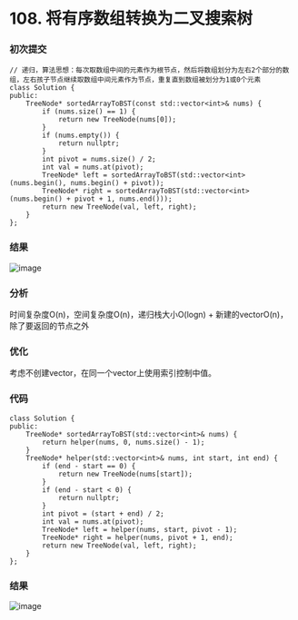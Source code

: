 # 108. 将有序数组转换为二叉搜索树

### 初次提交

```
// 递归，算法思想：每次取数组中间的元素作为根节点，然后将数组划分为左右2个部分的数组，左右孩子节点继续取数组中间元素作为节点，重复直到数组被划分为1或0个元素    
class Solution {
public:
    TreeNode* sortedArrayToBST(const std::vector<int>& nums) {
        if (nums.size() == 1) {
            return new TreeNode(nums[0]);
        } 
        if (nums.empty()) {
            return nullptr;
        }
        int pivot = nums.size() / 2;
        int val = nums.at(pivot);
        TreeNode* left = sortedArrayToBST(std::vector<int>(nums.begin(), nums.begin() + pivot));
        TreeNode* right = sortedArrayToBST(std::vector<int>(nums.begin() + pivot + 1, nums.end()));
        return new TreeNode(val, left, right);
    }
};
```

### 结果
![image](https://github.com/user-attachments/assets/13b9812d-d07a-4d59-8b21-52de6630a1ae)



### 分析
时间复杂度O(n)，空间复杂度O(n)，递归栈大小O(logn) + 新建的vectorO(n)，除了要返回的节点之外

### 优化
考虑不创建vector，在同一个vector上使用索引控制中值。

### 代码

```
class Solution {
public:
    TreeNode* sortedArrayToBST(std::vector<int>& nums) {
        return helper(nums, 0, nums.size() - 1);
    }
    TreeNode* helper(std::vector<int>& nums, int start, int end) {
        if (end - start == 0) {
            return new TreeNode(nums[start]);
        }
        if (end - start < 0) {
            return nullptr;
        }
        int pivot = (start + end) / 2;
        int val = nums.at(pivot);
        TreeNode* left = helper(nums, start, pivot - 1);
        TreeNode* right = helper(nums, pivot + 1, end);
        return new TreeNode(val, left, right);
    }
};
```

### 结果

![image](https://github.com/user-attachments/assets/17aebac7-a9af-4b8a-a22e-daf022dcd932)

